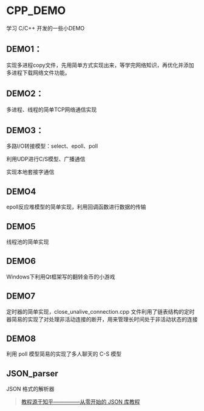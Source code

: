 # CPP_DEMO

学习 C/C++ 开发的一些小DEMO

## DEMO1：
实现多进程copy文件，先用简单方式实现出来，等学完网络知识，再优化并添加多进程下载网络文件功能。

## DEMO2：
多进程、线程的简单TCP网络通信实现

## DEMO3：
多路I/O转接模型：select、epoll、poll

利用UDP进行C/S模型、广播通信

实现本地套接字通信

## DEMO4
epoll反应堆模型的简单实现，利用回调函数进行数据的传输

## DEMO5
线程池的简单实现

## DEMO6
Windows下利用Qt框架写的翻转金币的小游戏

## DEMO7
定时器的简单实现，close_unalive_connection.cpp 文件利用了链表结构的定时器简易的实现了对处理非活动连接的断开，用来管理长时间处于非活动状态的连接

## DEMO8
利用 poll 模型简易的实现了多人聊天的 C-S 模型

## JSON_parser
JSON 格式的解析器

> [教程源于知乎—————从零开始的 JSON 库教程](https://zhuanlan.zhihu.com/json-tutorial)